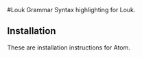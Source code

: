 #Louk Grammar
Syntax highlighting for Louk.

## Installation

These are installation instructions for Atom.